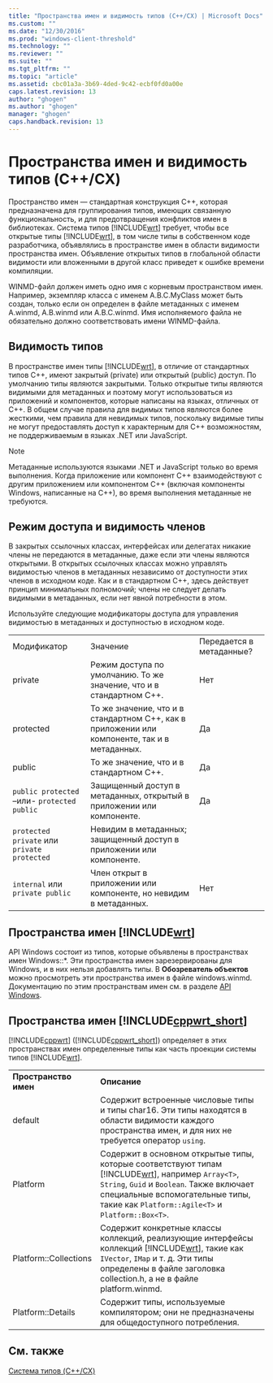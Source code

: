 ```yaml
---
title: "Пространства имен и видимость типов (C++/CX) | Microsoft Docs"
ms.custom: ""
ms.date: "12/30/2016"
ms.prod: "windows-client-threshold"
ms.technology: ""
ms.reviewer: ""
ms.suite: ""
ms.tgt_pltfrm: ""
ms.topic: "article"
ms.assetid: cbc01a3a-3b69-4ded-9c42-ecbf0fd0a00e
caps.latest.revision: 13
author: "ghogen"
ms.author: "ghogen"
manager: "ghogen"
caps.handback.revision: 13
---
```

# Пространства имен и видимость типов (C++/CX)
Пространство имен — стандартная конструкция C\+\+, которая предназначена для группирования типов, имеющих связанную функциональность, и для предотвращения конфликтов имен в библиотеках. Система типов [!INCLUDE[wrt](../cppcx/includes/wrt-md.md)] требует, чтобы все открытые типы [!INCLUDE[wrt](../cppcx/includes/wrt-md.md)], в том числе типы в собственном коде разработчика, объявлялись в пространстве имен в области видимости пространства имен. Объявление открытых типов в глобальной области видимости или вложенными в другой класс приведет к ошибке времени компиляции.  
  
 WINMD\-файл должен иметь одно имя с корневым пространством имен. Например, экземпляр класса с именем A.B.C.MyClass может быть создан, только если он определен в файле метаданных с именем A.winmd, A.B.winmd или A.B.C.winmd. Имя исполняемого файла не обязательно должно соответствовать имени WINMD\-файла.  
  
## Видимость типов  
 В пространстве имен типы [!INCLUDE[wrt](../cppcx/includes/wrt-md.md)], в отличие от стандартных типов C\+\+, имеют закрытый \(private\) или открытый \(public\) доступ. По умолчанию типы являются закрытыми. Только открытые типы являются видимыми для метаданных и поэтому могут использоваться из приложений и компонентов, которые написаны на языках, отличных от C\+\+. В общем случае правила для видимых типов являются более жесткими, чем правила для невидимых типов, поскольку видимые типы не могут предоставлять доступ к характерным для C\+\+ возможностям, не поддерживаемым в языках .NET или JavaScript.  
  
> [!NOTE]
>  Метаданные используются языками .NET и JavaScript только во время выполнения. Когда приложение или компонент C\+\+ взаимодействуют с другим приложением или компонентом C\+\+ \(включая компоненты Windows, написанные на C\+\+\), во время выполнения метаданные не требуются.  
  
## Режим доступа и видимость членов  
 В закрытых ссылочных классах, интерфейсах или делегатах никакие члены не передаются в метаданные, даже если эти члены являются открытыми. В открытых ссылочных классах можно управлять видимостью членов в метаданных независимо от доступности этих членов в исходном коде. Как и в стандартном C\+\+, здесь действует принцип минимальных полномочий; члены не следует делать видимыми в метаданных, если нет явной потребности в этом.  
  
 Используйте следующие модификаторы доступа для управления видимостью в метаданных и доступностью в исходном коде.  
  
||||  
|-|-|-|  
|Модификатор|Значение|Передается в метаданные?|  
|private|Режим доступа по умолчанию. То же значение, что и в стандартном C\+\+.|Нет|  
|protected|То же значение, что и в стандартном C\+\+, как в приложении или компоненте, так и в метаданных.|Да|  
|public|То же значение, что и в стандартном C\+\+.|Да|  
|`public protected` –или\- `protected public`|Защищенный доступ в метаданных, открытый в приложении или компоненте.|Да|  
|`protected private` или `private protected`|Невидим в метаданных; защищенный доступ в приложении или компоненте.||  
|`internal` или `private public`|Член открыт в приложении или компоненте, но невидим в метаданных.|Нет|  
  
## Пространства имен [!INCLUDE[wrt](../cppcx/includes/wrt-md.md)]  
 API Windows состоит из типов, которые объявлены в пространствах имен Windows::\*. Эти пространства имен зарезервированы для Windows, и в них нельзя добавлять типы. В **Обозреватель объектов** можно просмотреть эти пространства имен в файле windows.winmd. Документацию по этим пространствам имен см. в разделе [API Windows](http://msdn.microsoft.com/library/windows/apps/br211377).  
  
## Пространства имен [!INCLUDE[cppwrt_short](../cppcx/includes/cppwrt-short-md.md)]  
 [!INCLUDE[cppwrt](../cppcx/includes/cppwrt-md.md)] \([!INCLUDE[cppwrt_short](../cppcx/includes/cppwrt-short-md.md)]\) определяет в этих пространствах имен определенные типы как часть проекции системы типов [!INCLUDE[wrt](../cppcx/includes/wrt-md.md)].  
  
|||  
|-|-|  
|**Пространство имен**|**Описание**|  
|default|Содержит встроенные числовые типы и типы char16. Эти типы находятся в области видимости каждого пространства имен, и для них не требуется оператор `using`.|  
|Platform|Содержит в основном открытые типы, которые соответствуют типам [!INCLUDE[wrt](../cppcx/includes/wrt-md.md)], например `Array<T>`, `String`, `Guid` и `Boolean`. Также включает специальные вспомогательные типы, такие как `Platform::Agile<T>` и `Platform::Box<T>`.|  
|Platform::Collections|Содержит конкретные классы коллекций, реализующие интерфейсы коллекций [!INCLUDE[wrt](../cppcx/includes/wrt-md.md)], такие как `IVector`, `IMap` и т. д. Эти типы определены в файле заголовка collection.h, а не в файле platform.winmd.|  
|Platform::Details|Содержит типы, используемые компилятором; они не предназначены для общедоступного потребления.|  
  
## См. также  
 [Система типов \(C\+\+\/CX\)](../cppcx/type-system-c-cx.md)